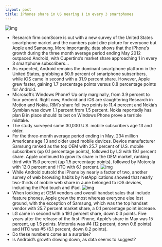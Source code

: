 ```yaml
---
layout: post
title: iPhones share in US nearing 1 in every 3 smartphones
---
```

![img](http://media.idownloadblog.com/wp-content/uploads/2012/07/comScore-US-smartphone-201205-chart-001.png)
* Research firm comScore is out with a new survey of the United States smartphone market and the numbers paint dire picture for everyone but Apple and Samsung. More importantly, data shows that the iPhone’s growth during the three month average period ending May 2012 outpaced Android, with Cupertino’s market share approaching 1 in every 3 smartphone subscribers…
* As expected, Android remains the dominant smartphone platform in the United States, grabbing a 50.9 percent of smartphone subscribers, while iOS came in second with a 31.9 percent share. However, Apple grew faster, gaining 1.7 percentage points versus 0.8 percentage points for Android.
* Microsoft’s Windows Phone? Up only marginally, from 3.9 percent to four percent. Right now, Android and iOS are slaughtering Research in Motion and Nokia. RIM’s share fell two points to 11.4 percent and Nokia’s Symbian was down 1.1 percent from 1.5 percent. Nokia reportedly has plan B in place should its bet on Windows Phone prove a terrible mistake.
* The study surveyed some 30,000 U.S. mobile subscribers age 13 and older.
* For the three-month average period ending in May, 234 million Americans age 13 and older used mobile devices. Device manufacturer Samsung ranked as the top OEM with 25.7 percent of U.S. mobile subscribers (up 0.1 percentage points), followed by LG with 19.1 percent share. Apple continued to grow its share in the OEM market, ranking third with 15.0 percent (up 1.5 percentage points), followed by Motorola with 12.0 percent and HTC with 6.1 percent.
![img](http://media.idownloadblog.com/wp-content/uploads/2012/07/comScore-US-smartphone-201205-chart-002.png)
* While Android outsold the iPhone by nearly a factor of two, another survey of web browsing habits by NetApplications showed that nearly two-thirds of mobile web share in June belonged to iOS devices, including the iPod touch and iPad.
![img](http://media.idownloadblog.com/wp-content/uploads/2012/07/comScore-US-smartphone-201205-chart-003.png)
* When looking at OEM vendors and overall handset sales that include feature phones, Apple grew the most whereas everyone else lost ground, with the exception of Samsung, which was the top handset vendor with 25.7 percent market share, a 0.1 percentage point increase.
* LG came in second with a 19.1 percent share, down 0.3 points. Five years after the release of the first iPhone, Apple’s share in May was 15 percent, up 1.5 points. Motorola was #4 (12 percent, down 0.8 points) and HTC was #5 (6.1 percent, down 0.2 points).
* Do these numbers come as a surprise?
* Is Android’s growth slowing down, as data seems to suggest?

